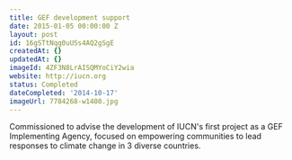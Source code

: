 ```yaml
---
title: GEF development support
date: 2015-01-05 00:00:00 Z
layout: post
id: 16gSTtNqg0uUSs4AQ2gSgE
createdAt: {}
updatedAt: {}
imageId: 4ZF3N8LrAISQMYoCiY2wia
website: http://iucn.org
status: Completed
dateCompleted: '2014-10-17'
imageUrl: 7784268-w1400.jpg
---
```


Commissioned to advise the development of IUCN's first project as a GEF Implementing Agency, focused on empowering communities to lead responses to climate change in 3 diverse countries.

